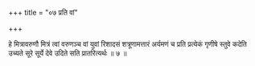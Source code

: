 +++
title = "०७ प्रति वां"

+++

हे मित्रावरुणौ मित्रं त्वां वरुणञ्च वां युवां रिशादसं शत्रूणामत्तारं अर्यमणं च प्रति प्रत्येकं गृणीषे स्तुवे कदेति उच्यते सूरे सूर्ये देवे उदिते सति प्रातरित्यर्थः ॥ ७ ॥